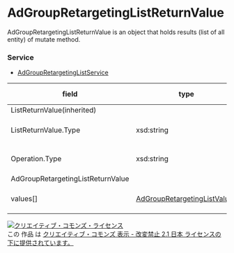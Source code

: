 # AdGroupRetargetingListReturnValue
AdGroupRetargetingListReturnValue is an object that holds results (list of all entity) of mutate method.

### Service
+ [AdGroupRetargetingListService](../services/AdGroupRetargetingListService.md)

| field | type | max<br>Occurs | min<br>Occurs | resp<br>onse | add | set | remove | description | 
|---|---|---|---|---|---|---|---|---|
| ListReturnValue(inherited)|||||||||
| ListReturnValue.Type| xsd:string|||||||Subtype of this ListReturnValue of instance. |
| Operation.Type| xsd:string||||||| Details of mutate process. |
| AdGroupRetargetingListReturnValue|||||||
| values[]| <a href="./AdGroupRetargetingListValues.md">AdGroupRetargetingListValues</a>| unbounded| 0| ○| -| -| -| Result of mutate method. |

<a rel="license" href="http://creativecommons.org/licenses/by-nd/2.1/jp/"><img alt="クリエイティブ・コモンズ・ライセンス" style="border-width:0" src="https://i.creativecommons.org/l/by-nd/2.1/jp/88x31.png" /></a><br />この 作品 は <a rel="license" href="http://creativecommons.org/licenses/by-nd/2.1/jp/">クリエイティブ・コモンズ 表示 - 改変禁止 2.1 日本 ライセンスの下に提供されています。</a>

